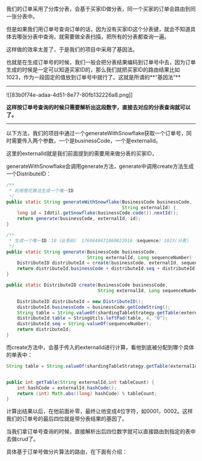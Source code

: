 我们的订单采用了分库分表，会基于买家ID做分表，同一个买家的订单会路由到同一张分表中。



但是如果我们用订单号查询订单的话，因为没有买家ID这个分表键，就会不知道具体去哪张分表中查询，就需要做全表扫描，把所有的分表都查询一遍。



这样做的效率太差了，于是我们的项目中采用了基因法。



也就是在生成订单号的时候，我们一般会把分表结果编码到订单号中去，因为订单生成的时候是一定可以知道买家ID的，那么我们就把买家ID的路由结果比如1023，作为一段固定的值放到订单号中就行了。这就是所谓的**“基因法”**

****

![[83b0f74e-adaa-4d51-8e77-80fb132226a8.png]]



**这样按订单号查询的时候只需要解析出这段数字，直接去对应的分表查询就可以了。**

****

以下方法，我们的项目中通过一个generateWithSnowflake获取一个订单号，同时需要传入两个参数，一个是businessCode，一个是externalld。



这里的externalld就是我们前面提到的需要用来做分表的买家ID，



generateWithSnowflake会调用generate方法，generate中调用create方法生成一个DistributeID：



```java
/**
 * 利用雪花算法生成一个唯一ID
 */
public static String generateWithSnowflake(BusinessCode businessCode,
                                           String externalId) {
    long id = IdUtil.getSnowflake(businessCode.code()).nextId();
    return generate(businessCode, externalId, id);
}

/**
 * 生成一个唯一ID：10（业务码） 1769649671860822016（sequence) 1023(分表）
 */
public static String generate(BusinessCode businessCode,
                              String externalId, Long sequenceNumber) {
    DistributeID distributeId = create(businessCode, externalId, sequenceNumber);
    return distributeId.businessCode + distributeId.seq + distributeId.table;
}

public static DistributeID create(BusinessCode businessCode,
                                  String externalId, Long sequenceNumber) {

    DistributeID distributeId = new DistributeID();
    distributeId.businessCode = businessCode.getCodeString();
    String table = String.valueOf(shardingTableStrategy.getTable(externalId, businessCode.tableCount()));
    distributeId.table = StringUtils.leftPad(table, 4, "0");
    distributeId.seq = String.valueOf(sequenceNumber);
    return distributeId;
}
```



而create方法中，会基于传入的externalId进行计算，看他到底被分配到哪个具体的单表中：

```java
String table = String.valueOf(shardingTableStrategy.getTable(externalId, businessCode.tableCount()));


public int getTable(String externalId,int tableCount) {
    int hashCode = externalId.hashCode();
    return (int) Math.abs((long) hashCode) % tableCount;
}
```



计算出结果以后，在他前面补零，最终让他变成4位字符，如0001，0002。这样我们的订单号的最后四位就是带分表结果的基因了。



当我们拿订单号查询的时候，直接解析出后四位数字就可以直接路由到指定的表中去做crud了。



具体基于订单号做分片算法的路由，在下面有介绍：



[](undefined)

